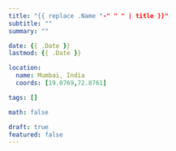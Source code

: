 ```yaml
---
title: "{{ replace .Name "-" " " | title }}"
subtitle: ""
summary: ""

date: {{ .Date }}
lastmod: {{ .Date }}

location:
  name: Mumbai, India
  coords: [19.0769,72.8761]

tags: []

math: false

draft: true
featured: false
---
```


